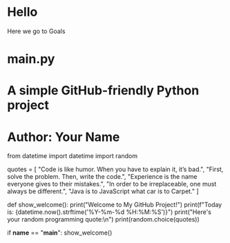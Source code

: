 # Hello
Here we go to Goals
# main.py
# A simple GitHub-friendly Python project
# Author: Your Name

from datetime import datetime
import random

quotes = [
    "Code is like humor. When you have to explain it, it’s bad.",
    "First, solve the problem. Then, write the code.",
    "Experience is the name everyone gives to their mistakes.",
    "In order to be irreplaceable, one must always be different.",
    "Java is to JavaScript what car is to Carpet."
]

def show_welcome():
    print("Welcome to My GitHub Project!")
    print(f"Today is: {datetime.now().strftime('%Y-%m-%d %H:%M:%S')}")
    print("Here's your random programming quote:\n")
    print(random.choice(quotes))

if __name__ == "__main__":
    show_welcome()
